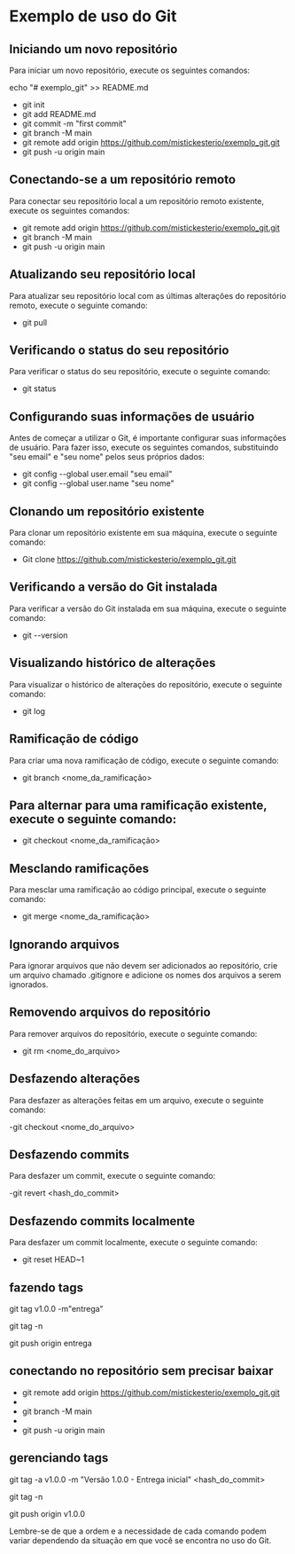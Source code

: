 # Exemplo de uso do Git

## Iniciando um novo repositório

Para iniciar um novo repositório, execute os seguintes comandos:

echo "# exemplo_git" >> README.md
- git init
- git add README.md
- git commit -m "first commit"
- git branch -M main
- git remote add origin https://github.com/mistickesterio/exemplo_git.git
- git push -u origin main

## Conectando-se a um repositório remoto

Para conectar seu repositório local a um repositório remoto existente, execute os seguintes comandos:

- git remote add origin https://github.com/mistickesterio/exemplo_git.git
- git branch -M main
- git push -u origin main

## Atualizando seu repositório local

Para atualizar seu repositório local com as últimas alterações do repositório remoto, execute o seguinte comando:

- git pull

## Verificando o status do seu repositório

Para verificar o status do seu repositório, execute o seguinte comando:

- git status

## Configurando suas informações de usuário

Antes de começar a utilizar o Git, é importante configurar suas informações de usuário. Para fazer isso, execute os seguintes comandos, substituindo "seu email" e "seu nome" pelos seus próprios dados:

- git config --global user.email "seu email"
- git config --global user.name "seu nome"

## Clonando um repositório existente

Para clonar um repositório existente em sua máquina, execute o seguinte comando:

- Git clone https://github.com/mistickesterio/exemplo_git.git

## Verificando a versão do Git instalada

Para verificar a versão do Git instalada em sua máquina, execute o seguinte comando:

- git --version

## Visualizando histórico de alterações
Para visualizar o histórico de alterações do repositório, execute o seguinte comando:

- git log

## Ramificação de código
Para criar uma nova ramificação de código, execute o seguinte comando:

- git branch <nome_da_ramificação>

## Para alternar para uma ramificação existente, execute o seguinte comando:

- git checkout <nome_da_ramificação>

## Mesclando ramificações
Para mesclar uma ramificação ao código principal, execute o seguinte comando:

- git merge <nome_da_ramificação>

## Ignorando arquivos
Para ignorar arquivos que não devem ser adicionados ao repositório, crie um arquivo chamado .gitignore e adicione os nomes dos arquivos a serem ignorados.

## Removendo arquivos do repositório
Para remover arquivos do repositório, execute o seguinte comando:

- git rm <nome_do_arquivo>

## Desfazendo alterações
Para desfazer as alterações feitas em um arquivo, execute o seguinte comando:

-git checkout <nome_do_arquivo>

## Desfazendo commits
Para desfazer um commit, execute o seguinte comando:

-git revert <hash_do_commit>

## Desfazendo commits localmente

Para desfazer um commit localmente, execute o seguinte comando:

- git reset HEAD~1

## fazendo tags

git tag v1.0.0 -m"entrega"

git tag -n

git push origin entrega

## conectando no repositório sem precisar baixar

- git remote add origin https://github.com/mistickesterio/exemplo_git.git
- 
- git branch -M main
- 
- git push -u origin main

## gerenciando tags

git tag -a v1.0.0 -m "Versão 1.0.0 - Entrega inicial" <hash_do_commit>

git tag -n

git push origin v1.0.0

Lembre-se de que a ordem e a necessidade de cada comando podem variar dependendo da situação em que você se encontra no uso do Git.
